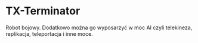 # TX-Terminator
Robot bojowy.
Dodatkowo można go wyposarzyć w moc AI czyli telekineza, replikacja, teleportacja i inne moce. 
